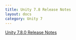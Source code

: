 ```yaml
---
title: Unity 7.8 Release Notes
layout: docs
category: Unity 7
---
```


[Unity 7.8.0 Release Notes](unity-7-8-release-notes/unity-7-8-0-release-notes.md)
